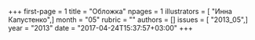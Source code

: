 +++
first-page = 1
title = "Обложка"
npages = 1
illustrators = [ "Инна Капустенко",]
month = "05"
rubric = ""
authors = []
issues = [ "2013_05",]
year = "2013"
date = "2017-04-24T15:37:57+03:00"
+++

